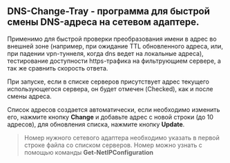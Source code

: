 ## DNS-Change-Tray - программа для быстрой смены DNS-адреса на сетевом адаптере.

Применимо для быстрой проверки преобразования имени в адрес во внешней зоне (например, при ожидание TTL обновленного адреса, или, при падении vpn-туннеля, когда dns ведет на локальные адреса), тестирование доступности https-трафика на фильтрующием сервере, а так же сравнить скорость ответа.

При запуске, если в списке серверов присутствует адрес текущего использующегося сервера, он будет отмечен (Checked), как и после смены адреса.

Список адресов создается автоматически, если необходимо изменить его, нажмите кнопку **Change** и добавьте адрес с новой строки (до 10 адресов), для обновления списка, нажмите кнопку **Update**.

> Номер нужного сетевого адаптера необходимо указать в первой строке файла со списком серверов. Номер можно узнать с помощью команды **Get-NetIPConfiguration**
